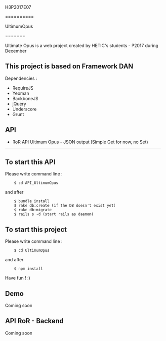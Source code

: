 
H3P2017E07

==========

UltimumOpus

=======


Ultimate Opus is a web project created by HETIC's students - P2017 during December

## This project is based on Framework DAN

Dependencies :
- RequireJS
- Yeoman
- BackboneJS
- jQuery
- Underscore
- Grunt

## API
- RoR API Ultimum Opus - JSON output (Simple Get for now, no Set)

------------

## To start this API

Please write command line :

```
    $ cd API_UltimumOpus
```

and after

```
    $ bundle install
    $ rake db:create (if the DB doesn't exist yet)
    $ rake db:migrate
    $ rails s -d (start rails as daemon)
```

## To start this project

Please write command line :

```
    $ cd UltimumOpus
```

and after

```
    $ npm install
```

Have fun ! :)

## Demo

Coming soon

## API RoR - Backend

Coming soon
